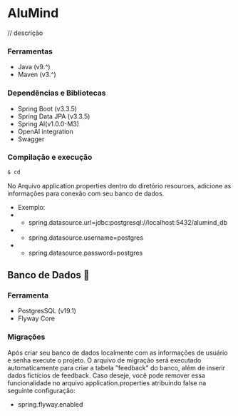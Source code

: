 # AluMind
// descrição
  ### Ferramentas
  - Java (v9.^)
  - Maven (v3.^)
  ### Dependências e Bibliotecas
  -  Spring Boot (v3.3.5)
  -  Spring Data JPA (v3.3.5)
  -  Spring AI(v1.0.0-M3)
  - OpenAI integration
  - Swagger                                  
  ### Compilação e execução
  ```bash
  $ cd 
  ```
No Arquivo application.properties dentro do diretório resources, adicione as informações para conexão com seu banco de dados.
- Exemplo:
- - spring.datasource.url=jdbc:postgresql://localhost:5432/alumind_db
- - spring.datasource.username=postgres
- - spring.datasource.password=postgres

## Banco de Dados :bank:
### Ferramenta
- PostgresSQL (v19.1)
- Flyway Core
### Migrações
Após criar seu banco de dados localmente com as informações de usuário e senha execute o projeto. O arquivo de migração será executado automaticamente para criar a tabela "feedback" do banco, além de inserir dados fictícios de feedback. Caso deseje, você pode remover essa funcionalidade no arquivo application.properties atribuindo false na seguinte configuração:
- spring.flyway.enabled

  



